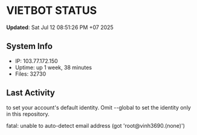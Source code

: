 # VIETBOT STATUS
**Updated**: Sat Jul 12 08:51:26 PM +07 2025

## System Info
- IP: 103.77.172.150
- Uptime: up 1 week, 38 minutes
- Files: 32730

## Last Activity

to set your account's default identity.
Omit --global to set the identity only in this repository.

fatal: unable to auto-detect email address (got 'root@vinh3690.(none)')
